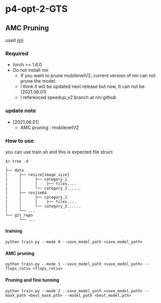 # p4-opt-2-GTS

## AMC Pruning

used [nni](https://github.com/microsoft/nni)

### Required

* torch >= 1.6.0
* Do not install nni 
    * If you want to prune mobilenetV2, current version of nni can not prune the model.
    * I think it will be updated next release but now, It can not be (2021.06.01)
    * I referenced speedup_v2 branch at nni github

### update note   

* [2021.06.01]   
    * AMC pruning : mobilenetV2   

### How to use

you can use train.sh and this is expected file struct

```
$> tree -d
.
├── data
|     ├── resize{image_size}
|     |      ├── category_1
|     |      |    ├── files....            
|     |      └── category_2...... 
|     ├── resize64
|     |      ├── category_1
|     |      |    ├── files....            
|     |      └── category_2...... 
│     └── ...
└── git_repo
      └── ...
```

#### training 

```   
python train.py --mode 0 --save_model_path <save_model_path> 
```

#### AMC pruning

```   
python train.py --mode 1 --save_model_path <save_model_path> --flops_ratio <flops_ratio>
```

#### Pruning and fine tunning

```   
python train.py --mode 2 --save_model_path <save_model_path> --mask_path <best_mask.pth> --model_path <best_model.pth>
```

